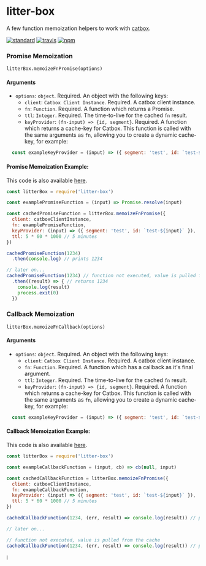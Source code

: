 # litter-box

A few function memoization helpers to work with [catbox](https://github.com/hapijs/catbox).

[![standard][standard-image]][standard-url]
[![travis][travis-image]][travis-url]
[![npm][npm-image]][npm-url]

[travis-image]: https://travis-ci.org/maxnachlinger/litter-box.svg?branch=master
[travis-url]: https://travis-ci.org/maxnachlinger/litter-box
[npm-image]: https://img.shields.io/npm/v/litter-box.svg?style=flat
[npm-url]: https://npmjs.org/package/litter-box
[standard-image]: https://img.shields.io/badge/code%20style-standard-brightgreen.svg
[standard-url]: http://standardjs.com/

### Promise Memoization
``litterBox.memoizeFnPromise(options)``

#### Arguments
* ``options``: ``object``. Required. An object with the following keys:
  * ``client``: ``Catbox Client Instance``. Required. A catbox client instance.
  * ``fn``: ``Function``. Required. A function which returns a Promise.
  * ``ttl``: ``Integer``. Required. The time-to-live for the cached ``fn`` result.
  * ``keyProvider``: ``(fn-input) => {id, segment}``. Required. A function which returns a cache-key for Catbox. This 
  function is called with the same arguments as ``fn``, allowing you to create a dynamic cache-key, for example: 
```javascript
  const exampleKeyProvider = (input) => ({ segment: 'test', id: `test-${input}` })
```

#### Promise Memoization Example:
This code is also available [here](./example/promise-example.js).
```javascript
const litterBox = require('litter-box')

const examplePromiseFunction = (input) => Promise.resolve(input)

const cachedPromiseFunction = litterBox.memoizeFnPromise({
  client: catboxClientInstance,
  fn: examplePromiseFunction,
  keyProvider: (input) => ({ segment: 'test', id: `test-${input}` }),
  ttl: 5 * 60 * 1000 // 5 minutes
})

cachedPromiseFunction(1234)
  .then(console.log) // prints 1234

// later on...
cachedPromiseFunction(1234) // function not executed, value is pulled from the cache
  .then((result) => { // returns 1234
    console.log(result)
    process.exit(0)
  })
```
### Callback Memoization
``litterBox.memoizeFnCallback(options)``

#### Arguments
* ``options``: ``object``. Required. An object with the following keys:
  * ``client``: ``Catbox Client Instance``. Required. A catbox client instance.
  * ``fn``: ``Function``. Required. A function which has a callback as it's final argument.
  * ``ttl``: ``Integer``. Required. The time-to-live for the cached ``fn`` result.
  * ``keyProvider``: ``(fn-input) => {id, segment}``. Required. A function which returns a cache-key for Catbox. This 
  function is called with the same arguments as ``fn``, allowing you to create a dynamic cache-key, for example: 
```javascript
  const exampleKeyProvider = (input) => ({ segment: 'test', id: `test-${input}` })
```

#### Callback Memoization Example:
This code is also available [here](./example/callback-example.js).
```javascript
const litterBox = require('litter-box')

const exampleCallbackFunction = (input, cb) => cb(null, input)

const cachedCallbackFunction = litterBox.memoizeFnPromise({
  client: catboxClientInstance,
  fn: exampleCallbackFunction,
  keyProvider: (input) => ({ segment: 'test', id: `test-${input}` }),
  ttl: 5 * 60 * 1000 // 5 minutes
})

cachedCallbackFunction(1234, (err, result) => console.log(result)) // prints 1234

// later on...

// function not executed, value is pulled from the cache
cachedCallbackFunction(1234, (err, result) => console.log(result)) // prints 1234
```
l